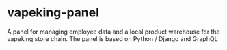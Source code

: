 # vapeking-panel
A panel for managing employee data and a local product warehouse for the vapeking store chain. The panel is based on Python / Django and GraphQL
